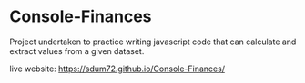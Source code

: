 # Console-Finances

Project undertaken to practice writing javascript code that can calculate and extract values from a given dataset.

live website: https://sdum72.github.io/Console-Finances/

